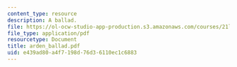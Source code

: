 ```yaml
---
content_type: resource
description: A ballad.
file: https://ol-ocw-studio-app-production.s3.amazonaws.com/courses/21l-703-english-renaissance-drama-theatre-and-society-in-the-age-of-shakespeare-fall-2003/e439ad80a4f7198d76d36110ec1c6883_arden_ballad.pdf
file_type: application/pdf
resourcetype: Document
title: arden_ballad.pdf
uid: e439ad80-a4f7-198d-76d3-6110ec1c6883
---
```

